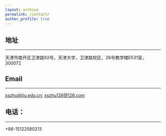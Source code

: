 ```yaml
---
layout: archive
permalink: /contact/
author_profile: true
---
```

## 地址
------
天津市南开区卫津路92号，天津大学，卫津路校区，26号教学楼E531室，300072

## Email
------
xszhu@tju.edu.cn; xszhu126@126.com

## 电话： 
------
+86-15122580213
<!--title: "联系方式"--> 

